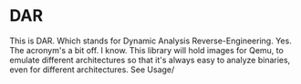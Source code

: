 # DAR
This is DAR. Which stands for Dynamic Analysis Reverse-Engineering. Yes. The acronym's a bit off. I know. This library will hold images for Qemu, to emulate different architectures so that it's always easy to analyze binaries, even for different architectures. See Usage/ 
